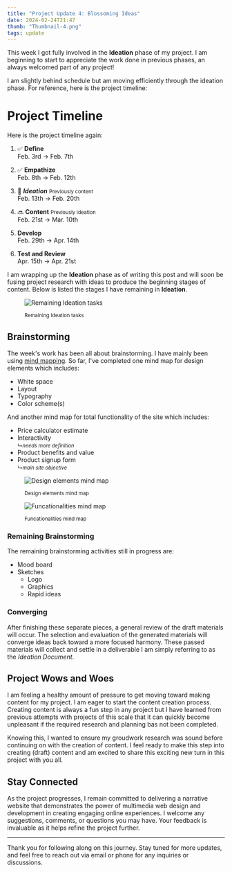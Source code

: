 ```yaml
---
title: "Project Update 4: Blossoming Ideas"
date: 2024-02-24T21:47
thumb: "Thumbnail-4.png"
tags: update
---
```


This week I got fully involved in the **Ideation** phase of my project. I am beginning to start to appreciate the work done in previous phases, an always welcomed part of any project!

I am slightly behind schedule but am moving efficiently through the ideation phase. For reference, here is the project timeline:


# Project Timeline

Here is the project timeline again:

1. ✅ **Define**<br>Feb. 3rd → Feb. 7th
    
2. ✅ **Empathize**<br>Feb. 8th → Feb. 12th
    
3. 📍 ***Ideation*** <small>Previously content</small><br>Feb. 13th → Feb. 20th<br>
    
4. 🔜 **Content** <small>Previously ideation</small><br>Feb. 21st → Mar. 10th
    
5. **Develop**<br>Feb. 29th → Apr. 14th
    
6. **Test and Review**<br>Apr. 15th → Apr. 21st

I am wrapping up the **Ideation** phase as of writing this post and will soon be fusing project research with ideas to produce the beginning stages of content. Below is listed the stages I have remaining in **Ideation**.

<figure>

![Remaining Ideation tasks](/DMD-400-Blog/assets/img/remaining-ideation-tasks.png)
    <figcaption><small>Remaining Ideation tasks</small></figcaption>
</figure>

## Brainstorming

The week's work has been all about brainstorming. I have mainly been using [mind mapping](https://www.mindmapping.com/). So far, I've completed one mind map for design elements which includes:
- White space
- Layout
- Typography
- Color scheme(s)

And another mind map for total functionality of the site which includes:
- Price calculator estimate
- <span>Interactivity</span><br><small>↳*needs more definition*</small>
- Product benefits and value
- <span>Product signup form</span><br><small>↳*main site objective*</small>
<figure>

![Design elements mind map](/DMD-400-Blog/assets/img/mind-map__design-elements.png)
    <figcaption><small>Design elements mind map</small></figcaption>

</figure>
<figure>

![Funcationalities mind map](/DMD-400-Blog/assets/img/mind-map__functionalities.png)
    <figcaption><small>Funcationalities mind map</small></figcaption>

</figure>

### Remaining Brainstorming
The remaining brainstorming activities still in progress are:
- Mood board
- Sketches
  - Logo
  - Graphics
  - Rapid ideas

### Converging 
After finishing these separate pieces, a general review of the draft materials will occur. The selection and evaluation of the generated materials will converge ideas back toward a more focused harmony. These passed materials will collect and settle in a deliverable I am simply referring to as the *Ideation Document*.

## Project Wows and Woes
I am feeling a healthy amount of pressure to get moving toward making content for my project. I am eager to start the content creation process. Creating content is always a fun step in any project but I have learned from previous attempts with projects of this scale that it can quickly become unpleasant if the required research and planning bas not been completed. 

Knowing this, I wanted to ensure my groudwork research was sound before continuing on with the creation of content. I feel ready to make this step into creating (draft) content and am excited to share this exciting new turn in this project with you all.

## Stay Connected

As the project progresses, I remain committed to delivering a narrative website that demonstrates the power of multimedia web design and development in creating engaging online experiences. I welcome any suggestions, comments, or questions you may have. Your feedback is invaluable as it helps refine the project further.

---

Thank you for following along on this journey. Stay tuned for more updates, and feel free to reach out via email or phone for any inquiries or discussions.